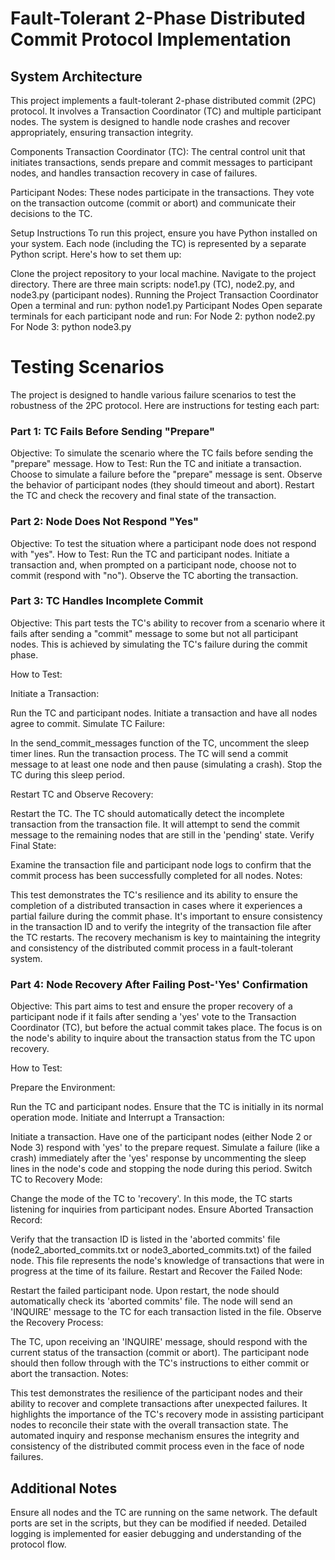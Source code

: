 # Fault-Tolerant 2-Phase Distributed Commit Protocol Implementation
## System Architecture
This project implements a fault-tolerant 2-phase distributed commit (2PC) protocol. It involves a Transaction Coordinator (TC) and multiple participant nodes. The system is designed to handle node crashes and recover appropriately, ensuring transaction integrity.

Components
Transaction Coordinator (TC): The central control unit that initiates transactions, sends prepare and commit messages to participant nodes, and handles transaction recovery in case of failures.

Participant Nodes: These nodes participate in the transactions. They vote on the transaction outcome (commit or abort) and communicate their decisions to the TC.

Setup Instructions
To run this project, ensure you have Python installed on your system. Each node (including the TC) is represented by a separate Python script. Here's how to set them up:

Clone the project repository to your local machine.
Navigate to the project directory.
There are three main scripts: node1.py (TC), node2.py, and node3.py (participant nodes).
Running the Project
Transaction Coordinator
Open a terminal and run:
python node1.py
Participant Nodes
Open separate terminals for each participant node and run:
For Node 2:
python node2.py
For Node 3:
python node3.py

# Testing Scenarios
The project is designed to handle various failure scenarios to test the robustness of the 2PC protocol. Here are instructions for testing each part:

### Part 1: TC Fails Before Sending "Prepare"
Objective: To simulate the scenario where the TC fails before sending the "prepare" message.
How to Test:
Run the TC and initiate a transaction.
Choose to simulate a failure before the "prepare" message is sent.
Observe the behavior of participant nodes (they should timeout and abort).
Restart the TC and check the recovery and final state of the transaction.


### Part 2: Node Does Not Respond "Yes"
Objective: To test the situation where a participant node does not respond with "yes".
How to Test:
Run the TC and participant nodes.
Initiate a transaction and, when prompted on a participant node, choose not to commit (respond with "no").
Observe the TC aborting the transaction.


### Part 3: TC Handles Incomplete Commit
Objective:
This part tests the TC's ability to recover from a scenario where it fails after sending a "commit" message to some but not all participant nodes. This is achieved by simulating the TC's failure during the commit phase.

How to Test:

Initiate a Transaction:

Run the TC and participant nodes.
Initiate a transaction and have all nodes agree to commit.
Simulate TC Failure:

In the send_commit_messages function of the TC, uncomment the sleep timer lines.
Run the transaction process. The TC will send a commit message to at least one node and then pause (simulating a crash).
Stop the TC during this sleep period.

Restart TC and Observe Recovery:

Restart the TC.
The TC should automatically detect the incomplete transaction from the transaction file.
It will attempt to send the commit message to the remaining nodes that are still in the 'pending' state.
Verify Final State:

Examine the transaction file and participant node logs to confirm that the commit process has been successfully completed for all nodes.
Notes:

This test demonstrates the TC's resilience and its ability to ensure the completion of a distributed transaction in cases where it experiences a partial failure during the commit phase.
It's important to ensure consistency in the transaction ID and to verify the integrity of the transaction file after the TC restarts.
The recovery mechanism is key to maintaining the integrity and consistency of the distributed commit process in a fault-tolerant system.


### Part 4: Node Recovery After Failing Post-'Yes' Confirmation

Objective:
This part aims to test and ensure the proper recovery of a participant node if it fails after sending a 'yes' vote to the Transaction Coordinator (TC), but before the actual commit takes place. The focus is on the node's ability to inquire about the transaction status from the TC upon recovery.

How to Test:

Prepare the Environment:

Run the TC and participant nodes.
Ensure that the TC is initially in its normal operation mode.
Initiate and Interrupt a Transaction:

Initiate a transaction.
Have one of the participant nodes (either Node 2 or Node 3) respond with 'yes' to the prepare request.
Simulate a failure (like a crash) immediately after the 'yes' response by uncommenting the sleep lines in the node's code and stopping the node during this period.
Switch TC to Recovery Mode:

Change the mode of the TC to 'recovery'. In this mode, the TC starts listening for inquiries from participant nodes.
Ensure Aborted Transaction Record:

Verify that the transaction ID is listed in the 'aborted commits' file (node2_aborted_commits.txt or node3_aborted_commits.txt) of the failed node. This file represents the node's knowledge of transactions that were in progress at the time of its failure.
Restart and Recover the Failed Node:

Restart the failed participant node.
Upon restart, the node should automatically check its 'aborted commits' file.
The node will send an 'INQUIRE' message to the TC for each transaction listed in the file.
Observe the Recovery Process:

The TC, upon receiving an 'INQUIRE' message, should respond with the current status of the transaction (commit or abort).
The participant node should then follow through with the TC's instructions to either commit or abort the transaction.
Notes:

This test demonstrates the resilience of the participant nodes and their ability to recover and complete transactions after unexpected failures.
It highlights the importance of the TC's recovery mode in assisting participant nodes to reconcile their state with the overall transaction state.
The automated inquiry and response mechanism ensures the integrity and consistency of the distributed commit process even in the face of node failures.

## Additional Notes
Ensure all nodes and the TC are running on the same network.
The default ports are set in the scripts, but they can be modified if needed.
Detailed logging is implemented for easier debugging and understanding of the protocol flow.
